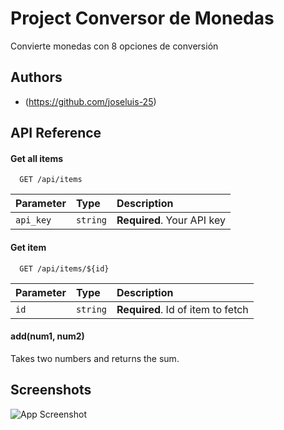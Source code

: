 
# Project Conversor de Monedas
Convierte monedas con 8 opciones de conversión


## Authors

- (https://github.com/joseluis-25)


## API Reference

#### Get all items

```https://www.exchangerate-api.com/docs/overview
  GET /api/items
```

| Parameter | Type     | Description                |
| :-------- | :------- | :------------------------- |
| `api_key` | `string` | **Required**. Your API key |

#### Get item

```http
  GET /api/items/${id}
```

| Parameter | Type     | Description                       |
| :-------- | :------- | :-------------------------------- |
| `id`      | `string` | **Required**. Id of item to fetch |

#### add(num1, num2)

Takes two numbers and returns the sum.


## Screenshots

![App Screenshot](https://drive.google.com/file/d/1XQ6D_lg1RT9LswO6rmm04nuahMX9yreW/view?usp=drive_link)

